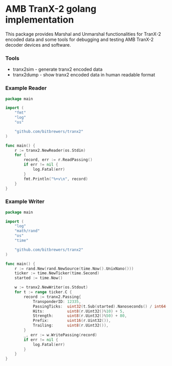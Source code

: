 # AMB TranX-2 golang implementation

This package provides Marshal and Unmarshal functionalities for TranX-2 encoded data and some tools for debugging and testing AMB TranX-2 decoder devices and software.

### Tools

- tranx2sim - generate tranx2 encoded data
- tranx2dump - show tranx2 encoded data in human readable format

### Example Reader

```go
package main

import (
	"fmt"
	"log"
	"os"

	"github.com/bitbrewers/tranx2"
)

func main() {
	r := tranx2.NewReader(os.Stdin)
	for {
		record, err := r.ReadPassing()
		if err != nil {
			log.Fatal(err)
		}
		fmt.Println("%+v\n", record)
	}
}
```

### Example Writer

```go
package main

import (
	"log"
	"math/rand"
	"os"
	"time"

	"github.com/bitbrewers/tranx2"
)

func main() {
	r := rand.New(rand.NewSource(time.Now().UnixNano()))
	ticker := time.NewTicker(time.Second)
	started := time.Now()

	w := tranx2.NewWriter(os.Stdout)
	for t := range ticker.C {
		record := tranx2.Passing{
			TransponderID: 12335,
			PassingTicks:  uint32(t.Sub(started).Nanoseconds() / int64(time.Millisecond)),
			Hits:          uint8(r.Uint32()%10) + 5,
			Strength:      uint8(r.Uint32()%50) + 80,
			Prefix:        uint16(r.Uint32()),
			Trailing:      uint8(r.Uint32()),
		}
		_, err := w.WritePassing(record)
		if err != nil {
			log.Fatal(err)
		}
	}
}
```
